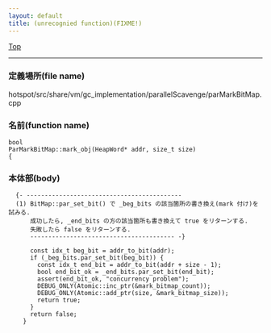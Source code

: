 ```yaml
---
layout: default
title: (unrecognied function)(FIXME!)
---
```

[Top](../index.html)

--- 
### 定義場所(file name)
hotspot/src/share/vm/gc_implementation/parallelScavenge/parMarkBitMap.cpp

### 名前(function name)
```
bool
ParMarkBitMap::mark_obj(HeapWord* addr, size_t size)
{
```

### 本体部(body)
```
  {- -------------------------------------------
  (1) BitMap::par_set_bit() で _beg_bits の該当箇所の書き換え(mark 付け)を試みる.
      成功したら, _end_bits の方の該当箇所も書き換えて true をリターンする.
      失敗したら false をリターンする.
      ---------------------------------------- -}

	  const idx_t beg_bit = addr_to_bit(addr);
	  if (_beg_bits.par_set_bit(beg_bit)) {
	    const idx_t end_bit = addr_to_bit(addr + size - 1);
	    bool end_bit_ok = _end_bits.par_set_bit(end_bit);
	    assert(end_bit_ok, "concurrency problem");
	    DEBUG_ONLY(Atomic::inc_ptr(&mark_bitmap_count));
	    DEBUG_ONLY(Atomic::add_ptr(size, &mark_bitmap_size));
	    return true;
	  }
	  return false;
	}
	
```


